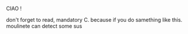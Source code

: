 CIAO !

don't forget to read, mandatory C. because if you do samething like this. moulinete can detect some sus
